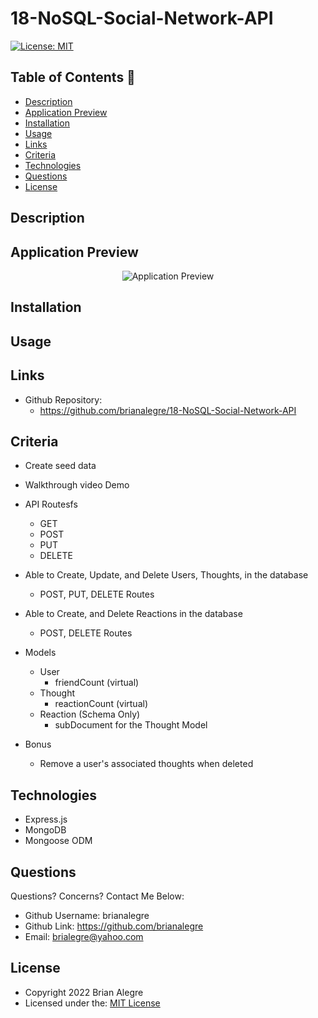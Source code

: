 # 18-NoSQL-Social-Network-API
[![License: MIT](https://img.shields.io/badge/License-MIT-yellow.svg)](https://opensource.org/licenses/MIT)

## Table of Contents 📑
- [Description](#description)
- [Application Preview](#application-preview)
- [Installation](#installation)
- [Usage](#usage)
- [Links](#links)
- [Criteria](#criteria)
- [Technologies](#technologies)
- [Questions](#questions)
- [License](#license)

## Description


## Application Preview
<p align="center">
    <img alt="Application Preview" src="">
</p>

## Installation


## Usage


## Links
-   Github Repository:
    - https://github.com/brianalegre/18-NoSQL-Social-Network-API

## Criteria
- Create seed data
- Walkthrough video Demo
- API Routesfs
    - GET
    - POST
    - PUT
    - DELETE
- Able to Create, Update, and Delete Users, Thoughts, in the database
    - POST, PUT, DELETE Routes
- Able to Create, and Delete Reactions in the database
    - POST, DELETE Routes

- Models
    - User
        - friendCount (virtual)
    - Thought
        - reactionCount (virtual)
    - Reaction (Schema Only)
        - subDocument for the Thought Model
    
- Bonus
    - Remove a user's associated thoughts when deleted

## Technologies
- Express.js
- MongoDB
- Mongoose ODM


## Questions
Questions? Concerns?  Contact Me Below:
- Github Username: brianalegre
- Github Link: https://github.com/brianalegre 
- Email: brialegre@yahoo.com

## License
- Copyright 2022 Brian Alegre
- Licensed under the: [MIT License](https://opensource.org/licenses/MIT) 

